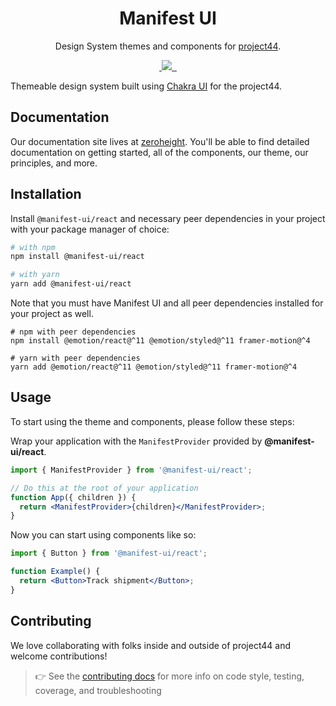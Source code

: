 <p align="center">
  <!-- image here -->
</p>

<h1 align="center">Manifest UI</h1>

<p align="center">Design System themes and components for <a href="https://www.project44.com/" >project44</a>.</p>

<p align="center">
  <a aria-label="npm package" href="https://www.npmjs.com/package/@manifest-ui/react">
    <img alt="" src="https://img.shields.io/npm/v/@manifest-ui/react.svg">
  </a>
  <a aria-label="contributors graph" href="https://github.com/project44/manifest-ui/graphs/contributors">
    <img src="https://img.shields.io/github/contributors/project44/manifest-ui.svg">
  </a>
  <a aria-label="last commit" href="https://github.com/project44/manifest-ui/commits/main">
    <img alt="" src=
  "https://img.shields.io/github/last-commit/project44/manifest-ui.svg">
  </a>
  <a aria-label="license" href="https://github.com/project44/manifest-ui/blob/main/LICENSE">
    <img src="https://img.shields.io/github/license/project44/manifest-ui.svg" alt="">
  </a>
</p>

Themeable design system built using [Chakra UI] for the project44.

## Documentation

Our documentation site lives at [zeroheight]. You'll be able to find detailed documentation on getting started, all of the components, our theme, our principles, and more.

## Installation

Install `@manifest-ui/react` and necessary peer dependencies in your project with your package manager of choice:

```sh
# with npm
npm install @manifest-ui/react

# with yarn
yarn add @manifest-ui/react
```

Note that you must have Manifest UI and all peer dependencies installed for your project as well.

```
# npm with peer dependencies
npm install @emotion/react@^11 @emotion/styled@^11 framer-motion@^4

# yarn with peer dependencies
yarn add @emotion/react@^11 @emotion/styled@^11 framer-motion@^4
```

## Usage

To start using the theme and components, please follow these steps:

Wrap your application with the `ManifestProvider` provided by **@manifest-ui/react**.

```jsx
import { ManifestProvider } from '@manifest-ui/react';

// Do this at the root of your application
function App({ children }) {
  return <ManifestProvider>{children}</ManifestProvider>;
}
```

Now you can start using components like so:

```jsx
import { Button } from '@manifest-ui/react';

function Example() {
  return <Button>Track shipment</Button>;
}
```

## Contributing

We love collaborating with folks inside and outside of project44 and welcome contributions!

> 👉 See the [contributing docs] for more info on code style, testing, coverage, and troubleshooting

[zeroheight]: https://p44design.systems
[chakra ui]: https://chakra-ui.com/
[contributing docs]: CONTRIBUTING.md
